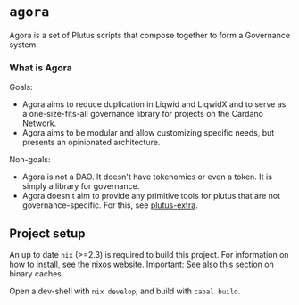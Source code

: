 # `agora`

Agora is a set of Plutus scripts that compose together to form a Governance system.

### What is Agora

Goals:
- Agora aims to reduce duplication in Liqwid and LiqwidX and to serve as a one-size-fits-all governance library for projects on the Cardano Network.
- Agora aims to be modular and allow customizing specific needs, but presents an opinionated architecture.

Non-goals:
- Agora is not a DAO. It doesn't have tokenomics or even a token. It is simply a library for governance.
- Agora doesn't aim to provide any primitive tools for plutus that are not governance-specific. For this, see [plutus-extra](https://github.com/Liqwid-Labs/plutus-extra/).

## Project setup

An up to date `nix` (>=2.3) is required to build this project. For information on how to install, see the [nixos website](https://nixos.org/download.html). Important: See also [this section](https://github.com/input-output-hk/plutus#nix-advice) on binary caches.

Open a dev-shell with `nix develop`, and build with `cabal build`.
